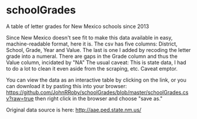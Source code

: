 # schoolGrades
A table of letter grades for New Mexico schools since 2013

Since New Mexico doesn't see fit to make this data available in easy, machine-readable format, here it is. 
The csv has five columns: District, School, Grade, Year and Value. The last is one I added by recoding the letter grade into a numeral.
There are gaps in the Grade column and thus the Value column, incidated by "NA"
The usual caveat: This is state data, I had to do a lot to clean it even aside from the scraping, etc. Caveat emptor.

You can view the data as an interactive table by clicking on the link, or you can download it by pasting this into your browser:
https://github.com/JohnRRoby/schoolGrades/blob/master/schoolGrades.csv?raw=true
then right click in the browser and choose "save as."

Original data source is here: http://aae.ped.state.nm.us/ 
